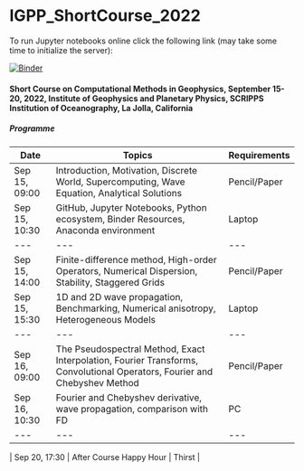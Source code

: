 # IGPP_ShortCourse_2022

To run Jupyter notebooks online click the following link (may take some time to initialize the server):

[![Binder](https://mybinder.org/badge_logo.svg)](https://mybinder.org/v2/gh/heinerigel/IGPP_ShortCourse_2022/HEAD?urlpath=/tree/)

#### Short Course on Computational Methods in Geophysics, September 15-20, 2022, Institute of Geophysics and Planetary Physics, SCRIPPS Institution of Oceanography, La Jolla, California

##### Programme

| Date  |   Topics |  Requirements | 
|---|---|---|
| Sep 15, 09:00 |  Introduction, Motivation, Discrete World, Supercomputing, Wave Equation, Analytical Solutions |  Pencil/Paper | 
| Sep 15, 10:30 |  GitHub, Jupyter Notebooks, Python ecosystem, Binder Resources, Anaconda environment |  Laptop | 
|---|---|---|  
| Sep 15, 14:00 |  Finite-difference method, High-order Operators, Numerical Dispersion, Stability, Staggered Grids |  Pencil/Paper | 
| Sep 15, 15:30 |  1D and 2D wave propagation, Benchmarking, Numerical anisotropy, Heterogeneous Models |  Laptop | 
|---|---|---|  
| Sep 16, 09:00 |  The Pseudospectral Method, Exact Interpolation, Fourier Transforms, Convolutional Operators, Fourier and Chebyshev Method |  Pencil/Paper | 
| Sep 16, 10:30 |  Fourier and Chebyshev derivative, wave propagation, comparison with FD |  PC | 
|---|---|---|  

| Sep 20, 17:30 |  After Course Happy Hour   | Thirst |
